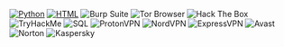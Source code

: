 [![Python](https://img.shields.io/badge/Python-3776AB?style=for-the-badge&logo=python&logoColor=white)](https://www.python.org/)
[![HTML](https://img.shields.io/badge/HTML-E34F26?style=for-the-badge&logo=html5&logoColor=white)](https://developer.mozilla.org/en-US/docs/Web/HTML)
![Burp Suite](https://img.shields.io/badge/Burp_Suite-FF8800?style=for-the-badge&logo=burp-suite&logoColor=white)
![Tor Browser](https://img.shields.io/badge/Tor_Browser-7E00FF?style=for-the-badge&logo=tor-browser&logoColor=white)
![Hack The Box](https://img.shields.io/badge/Hack_The_Box-00FF00?style=for-the-badge&logo=hack-the-box&logoColor=black)
![TryHackMe](https://img.shields.io/badge/TryHackMe-FF6600?style=for-the-badge&logo=tryhackme&logoColor=white)
![SQL](https://img.shields.io/badge/SQL-000000?style=for-the-badge&logo=mysql&logoColor=white)
![ProtonVPN](https://img.shields.io/badge/ProtonVPN-000000?style=for-the-badge&logo=protonvpn&logoColor=2f9e44)
![NordVPN](https://img.shields.io/badge/NordVPN-000000?style=for-the-badge&logo=nordvpn&logoColor=00c1d4)
![ExpressVPN](https://img.shields.io/badge/ExpressVPN-000000?style=for-the-badge&logo=expressvpn&logoColor=ff2d20)
![Avast](https://img.shields.io/badge/Avast-000000?style=for-the-badge&logo=avast&logoColor=white)
![Norton](https://img.shields.io/badge/Norton-000000?style=for-the-badge&logo=norton&logoColor=yellow)
![Kaspersky](https://img.shields.io/badge/Kaspersky-000000?style=for-the-badge&logo=kaspersky&logoColor=00ff00)